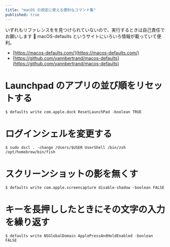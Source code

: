 ```yaml
---
title: "macOS の設定に使える便利なコマンド集"
published: true
---
```


いずれもリファレンスをを見つけられていないので、実行するときは自己責任でお願いします :pray:
macOS-defaults というサイトにいろいろ情報が載っていて便利。

- [https://macos-defaults.com/](https://macos-defaults.com/)
- [https://github.com/yannbertrand/macos-defaults](https://github.com/yannbertrand/macos-defaults)

# Launchpad のアプリの並び順をリセットする

```
$ defaults write com.apple.dock ResetLaunchPad -boolean TRUE
```

# ログインシェルを変更する

```
$ sudo dscl . -change /Users/$USER UserShell /bin/zsh /opt/homebrew/bin/fish
```

# スクリーンショットの影を無くす

```
$ defaults write com.apple.screencapture disable-shadow -boolean FALSE
```

# キーを長押ししたときにその文字の入力を繰り返す

```
$ defaults write NSGlobalDomain ApplePressAndHoldEnabled -boolean FALSE
```